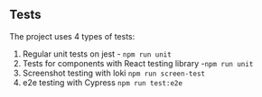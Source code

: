 ## Tests

The project uses 4 types of tests:
1) Regular unit tests on jest - `npm run unit`
2) Tests for components with React testing library -`npm run unit`
3) Screenshot testing with loki `npm run screen-test`
4) e2e testing with Cypress `npm run test:e2e`

